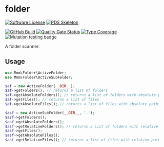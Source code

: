 # folder

[![Software License](https://img.shields.io/badge/license-MIT-green.svg)](LICENSE)
[![PDS Skeleton](https://img.shields.io/badge/pds-skeleton-blue.svg?style=flat-square)](https://github.com/php-pds/skeleton)

[![GitHub Build](https://github.com/milan-miscevic/folder/workflows/Test/badge.svg?branch=master)](https://github.com/milan-miscevic/folder/actions)
[![Quality Gate Status](https://sonarcloud.io/api/project_badges/measure?project=milan-miscevic_folder&metric=alert_status)](https://sonarcloud.io/dashboard?id=milan-miscevic_folder)
[![Type Coverage](https://shepherd.dev/github/milan-miscevic/folder/coverage.svg)](https://shepherd.dev/github/milan-miscevic/folder)
[![Mutation testing badge](https://img.shields.io/endpoint?style=flat&url=https%3A%2F%2Fbadge-api.stryker-mutator.io%2Fgithub.com%2Fmilan-miscevic%2Ffolder%2Fmaster)](https://dashboard.stryker-mutator.io/reports/github.com/milan-miscevic/folder/master)

A folder scanner.

## Usage

```php
use Mmm\Folder\ActiveFolder;
use Mmm\Folder\ActiveSubFolder;

$af = new ActiveFolder(__DIR__);
$af->getFolders(); // returns a list of folders
$af->getAbsoluteFolders(); // returns a list of folders with absolute paths
$af->getFiles(); // returns a list of files
$af->getAbsoluteFiles(); // returns a list of files with absolute paths

$asf = new ActiveSubFolder(__DIR__, '.');
$asf->getFolders();
$asf->getAbsoluteFolders();
$asf->getRelativeFolders(); // returns a list of folders with relative paths to the base folder
$asf->getFiles();
$asf->getAbsoluteFiles();
$asf->getRelativeFiles(); // returns a list of files with relative paths to the base folder
```
